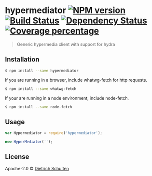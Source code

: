 # hypermediator [![NPM version][npm-image]][npm-url] [![Build Status][travis-image]][travis-url] [![Dependency Status][daviddm-image]][daviddm-url] [![Coverage percentage][coveralls-image]][coveralls-url]
> Generic hypermedia client with support for hydra

## Installation

```sh
$ npm install --save hypermediator
```

If you are running in a browser, include whatwg-fetch for http requests.

```sh
$ npm install --save whatwg-fetch
```

If your are running in a node environment, include node-fetch.
```sh
$ npm install --save node-fetch
```

## Usage

```js
var Hypermediator = require('hypermediator');

new HyperMediator('');
```
## License

Apache-2.0 © [Dietrich Schulten](https://github.com/dschulten)


[npm-image]: https://badge.fury.io/js/hypermediator.svg
[npm-url]: https://npmjs.org/package/hypermediator
[travis-image]: https://travis-ci.org/dschulten/hypermediator.svg?branch=master
[travis-url]: https://travis-ci.org/dschulten/hypermediator
[daviddm-image]: https://david-dm.org/dschulten/hypermediator.svg?theme=shields.io
[daviddm-url]: https://david-dm.org/dschulten/hypermediator
[coveralls-image]: https://coveralls.io/repos/dschulten/hypermediator/badge.svg
[coveralls-url]: https://coveralls.io/r/dschulten/hypermediator
